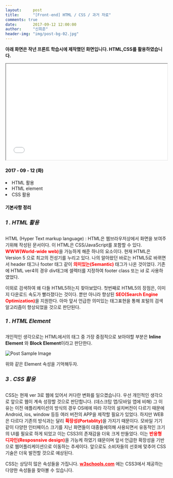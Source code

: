 ```yaml
---
layout:     post
title:      "[Front-end] HTML / CSS / 과거 자료"
comments: true
date:       2017-09-12 12:00:00
author:     "신희준"
header-img: "img/post-bg-02.jpg"
---
```

<p style ="font-size:14px; font-weight:bold;">아래 화면은 작년 프론트 학습시에 제작했던 화면입니다. HTML,CSS를 활용하였습니다.</p>
<iframe src="/htmlpractice/main.html" style ="width : 100%; height : 300px;">
</iframe>

<H4 style ="font-weight:bold; color : black">2017 - 09 - 12 (화)</H4>
<li>HTML 활용</li>
<li>HTML element</li>
<li>CSS 활용</li>

<H4 style ="font-weight:bold; color:black;">기본사항 정리</H4>

 <h5 style = "font-size: 17px; font-weight : bold;">1 . HTML 활용</h5>

<p>HTML (Hyper Text markup language) : HTML은 웹브라우저상에서 화면을 보여주기위해 작성된 문서이다. 이 HTML은 CSS/JavaScript를 포함할 수 있다. <b style = "color:red">WWW(World-wide web)</b>을 가능하게 해준 하나의 요소이다.  현재 HTML은 Version 5 으로 최고의 전성기를 누리고 있다. 나의 알아왔던 바로는  HTML5로 바뀌면서 header 태그나 footer  태그 같이 <b style ="color:red">의미있는(Semantic)</b> 태그가 나온 것이었다. 기존에 HTML ver4의 경우 div태그에 셀렉터를 지정하여 footer class 또는 id 로 사용하였었다.</p>

<p>이외로 검색하여 왜 다들 HTML5하는지 찾아보았다. 첫번째로 HTML5의 장점은, 이미지 다운로드 속도가 빨라졌다는 것이다. 뿐만 아니라 향상된 <B style="color:red;">SEO(Search Engine Optimization)</B>을 지원한다. 아마 앞서 언급한 의미있는 태그표현을 통해 포털의 검색알고리즘이 향상되었을 것으로 판단된다. </p>

 <h5 style = "font-size: 17px; font-weight : bold;">1 . HTML Element</h5>

<p>개인적인 생각으로는 HTML에서의 태그 중 가장 중점적으로 보아야할 부분은 <b style="color=red;">Inline Element</b> 와 <b style="color=red;">Block Element</b>이라고 판단한다.  </p>

<a>
    <img src="{{ site.baseurl }}/img/post-sample-image.jpg" alt="Post Sample Image"></a>

<p>위와 같은 Element 속성을 기억해두자.</p>


 <h5 style = "font-size: 17px; font-weight : bold;">3 . CSS 활용</h5>

<p>CSS는 현재 ver 3로 웹에 있어서 커다란 변화를 일으켰습니다. 우선 개인적인 생각으로 앞으로 웹이 계속 성장할 것으로 판단합니다. (데스크탑 앱/모바일 앱에 비해) 그 이유는 이전 애플리케이션의 방식의 경우 OS에에 따라 각각의 설치버전이 다르기 때문에 Android, ios, window 등등 여러 버전의 APP을 제작할 필요가 있었다. 하지만 WEB은 다르다 기존의 방식과는 달리 <b Style ="color:red">확장성(Portablity)</b>을 가지기 때문이다. 모바일 기기 같이 다양한 인터페이스 크기를 지닌 화면들이 대중들에의해 사용되면서 유동적인 크기의 UI를 필요로 하게 되었고 이는 CSS3의 존재감을 더욱 크게 만들었다. 이는 <b style="color : red">반응형 디자인(Resposnsive design)</b>을 가능케 하였기 떄문이며 앞서 언급한 확장성을 기반으로 웹어플리케이션으로 이동하는 추세이다. 앞으로도 소비자들의 선호에 맞추어 CSS기술은 더욱 발전할 것으로 예상된다. </p>

<p>CSS는 상당히 많은 속성들을 가집니다.
<b><a style="color:red;" href="https://www.w3schools.com">w3schools.com</a></b> 에는 CSS3에서 제공하는 다양한 속성들을 찾아볼 수 있습니다.</p>
